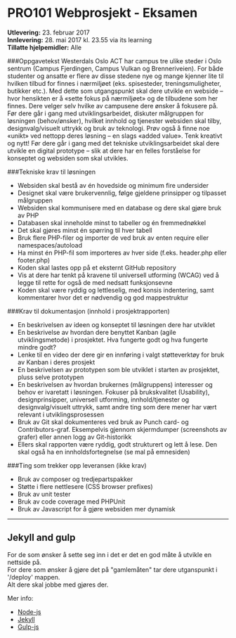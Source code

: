 # PRO101 Webprosjekt - Eksamen

__Utlevering:__ 23. februar 2017  
__Innlevering:__ 28. mai 2017 kl. 23.55 via its learning  
__Tillatte hjelpemidler:__ Alle  

###Oppgavetekst
Westerdals Oslo ACT har campus tre ulike steder i Oslo sentrum (Campus Fjerdingen, Campus
Vulkan og Brenneriveien). For både studenter og ansatte er flere av disse stedene nye og mange
kjenner lite til hvilken tilbud for finnes i nærmiljøet (eks. spisesteder, treningsmuligheter, butikker
etc.). Med dette som utgangspunkt skal dere utvikle en webside – hvor hensikten er å «sette fokus
på nærmiljøet» og de tilbudene som her finnes. Dere velger selv hvilke av campusene dere ønsker
å fokusere på. Før dere går i gang med utviklingsarbeidet, diskuter målgruppen for løsningen
(behov/ønsker), hvilket innhold og tjenester websiden skal tilby, designvalg/visuelt uttrykk og bruk
av teknologi. Prøv også å finne noe «unikt» ved nettopp deres løsning – en slags «added value».
Tenk kreativt og nytt! Før dere går i gang med det tekniske utviklingsarbeidet skal dere utvikle en
digital prototype – slik at dere har en felles forståelse for konseptet og websiden som skal utvikles.

###Tekniske krav til løsningen
- Websiden skal bestå av én hovedside og minimum fire undersider
- Designet skal være brukervennlig, følge gjeldene prinsipper og tilpasset målgruppen
- Websiden skal kommunisere med en database og dere skal gjøre bruk av PHP
- Databasen skal inneholde minst to tabeller og én fremmednøkkel
- Det skal gjøres minst én spørring til hver tabell
- Bruk flere PHP-filer og importer de ved bruk av enten require eller namespaces/autoload
- Ha minst én PHP-fil som importeres av hver side (f.eks. header.php eller footer.php)
- Koden skal lastes opp på et eksternt GitHub repository
- Vis at dere har tenkt på kravene til universell utforming (WCAG) ved å legge til rette for også de med nedsatt funksjonsevne
- Koden skal være ryddig og lettleselig, med konsis indentering, samt kommentarer hvor det er nødvendig og god mappestruktur

###Krav til dokumentasjon (innhold i prosjektrapporten)
- En beskrivelsen av ideen og konseptet til løsningen dere har utviklet
- En beskrivelse av hvordan dere benyttet Kanban (agile utviklingsmetode) i prosjektet. Hva fungerte godt og hva fungerte mindre godt?
- Lenke til en video der dere gir en innføring i valgt støtteverktøy for bruk av Kanban i deres prosjekt
- En beskrivelsen av prototypen som ble utviklet i starten av prosjektet, pluss selve prototypen
- En beskrivelsen av hvordan brukernes (målgruppens) interesser og behov er ivaretatt i løsningen. Fokuser på brukskvalitet (Usability), designprinsipper, universell utforming, innhold/tjenester og designvalg/visuelt uttrykk, samt andre ting som dere mener har vært relevant i utviklingsprosessen
- Bruk av Git skal dokumenteres ved bruk av Punch card- og Contributors-graf. Eksempelvis gjennom skjermdumper (screenshots av grafer) eller annen logg av Git-historikk
- Ellers skal rapporten være ryddig, godt strukturert og lett å lese. Den skal også ha en innholdsfortegnelse (se mal på emnesiden)


###Ting som trekker opp leveransen (ikke krav)
- Bruk av composer og tredjepartspakker
- Støtte i flere nettlesere (CSS browser prefixes)
- Bruk av unit tester
- Bruk av code coverage med PHPUnit
- Bruk av Javascript for å gjøre websiden mer dynamisk

---

## Jekyll and gulp

For de som ønsker å sette seg inn i det er det en god måte å utvikle en nettside på.  
For dere som ønsker å gjøre det på "gamlemåten" tar dere utganspunkt i '/deploy' mappen.  
Alt dere skal jobbe med gjøres der.

Mer info:
 - [Node-js](https://nodejs.org/en/ "Node-js Home Page")
 - [Jekyll](https://jekyllrb.com/ "Jekyll Home Page")
 - [Gulp-js](http://gulpjs.com/ "Gulp-js Home Page")
